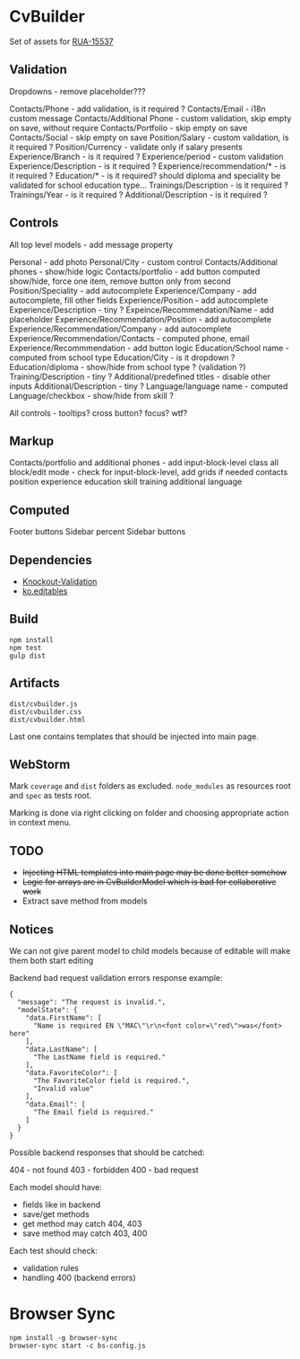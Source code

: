 CvBuilder
=========

Set of assets for [RUA-15537](https://rabota.atlassian.net/browse/RUA-15537)


Validation
------------

Dropdowns - remove placeholder???

Contacts/Phone - add validation, is it required ?
Contacts/Email - i18n custom message
Contacts/Additional Phone - custom validation, skip empty on save, without require
Contacts/Portfolio -  skip empty on save
Contacts/Social -  skip empty on save
Position/Salary - custom validation, is it required  ?
Position/Currency - validate only if salary presents
Experience/Branch - is it required ?
Experience/period - custom validation
Experience/Description - is it required ?
Experience/recommendation/* - is it required ?
Education/* - is it required? should diploma and speciality be validated for school education type...
Trainings/Description - is it required ?
Trainings/Year - is it required ?
Additional/Description - is it required ?

Controls
--------

All top level models - add message property

Personal - add photo
Personal/City - custom control
Contacts/Additional phones - show/hide logic
Contacts/portfolio - add button computed show/hide, force one item, remove button only from second
Position/Speciality - add autocomplete
Experience/Company - add autocomplete, fill other fields
Experience/Position - add autocomplete
Experience/Description - tiny ?
Expeince/Recommendation/Name - add placeholder
Experience/Recommendation/Position - add autocomplete
Experience/Recommendation/Company - add autocomplete
Experience/Recommendation/Contacts - computed phone, email
Experience/Recommmendation - add button logic
Education/School name - computed from school type
Education/City - is it dropdown ?
Education/diploma - show/hide from school type ? (validation ?)
Training/Description - tiny ?
Additional/predefined titles - disable other inputs
Additional/Description - tiny ?
Language/language name - computed
Language/checkbox - show/hide from skill ?

All controls - tooltips? cross button? focus? wtf?

Markup
------

Contacts/portfolio and additional phones - add input-block-level class
all block/edit mode - check for input-block-level, add grids if needed
contacts
position
experience
education
skill
training
additional
language

Computed
--------

Footer buttons
Sidebar percent
Sidebar buttons




Dependencies
------------

 * [Knockout-Validation](https://github.com/Knockout-Contrib/Knockout-Validation)
 * [ko.editables](https://github.com/romanych/ko.editables)

Build
-----

	npm install
	npm test
	gulp dist

Artifacts
---------

	dist/cvbuilder.js
	dist/cvbuilder.css
	dist/cvbuilder.html

Last one contains templates that should be injected into main page.

WebStorm
--------

Mark `coverage` and `dist` folders as excluded. `node_modules` as resources root and `spec` as tests root.

Marking is done via right clicking on folder and choosing appropriate action in context menu.

TODO
----

 * <s>Injecting HTML templates into main page may be done better somehow</s>
 * <s>Logic for arrays are in CvBuilderModel which is bad for collaborative work</s>
 * Extract save method from models

Notices
-------

We can not give parent model to child models because of editable will make them both start editing

Backend bad request validation errors response example:

	{
	  "message": "The request is invalid.",
	  "modelState": {
		"data.FirstName": [
		  "Name is required EN \"MAC\"\r\n<font color=\"red\">was</font> here"
		],
		"data.LastName": [
		  "The LastName field is required."
		],
		"data.FavoriteColor": [
		  "The FavoriteColor field is required.",
		  "Invalid value"
		],
		"data.Email": [
		  "The Email field is required."
		]
	  }
	}


Possible backend responses that should be catched:

404 - not found
403 - forbidden
400 - bad request


Each model should have:

 * fields like in backend
 * save/get methods
 * get method may catch 404, 403
 * save method may catch 403, 400

Each test should check:

 * validation rules
 * handling 400 (backend errors)

Browser Sync
============

	npm install -g browser-sync
	browser-sync start -c bs-config.js
